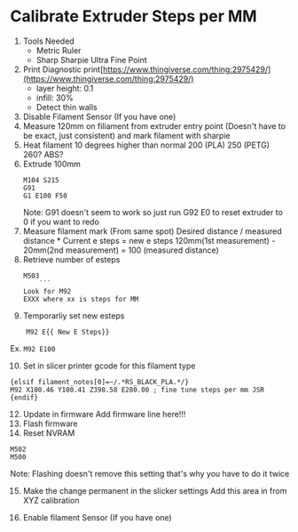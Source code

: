 
# Calibrate Extruder Steps per MM
1. Tools Needed
	* Metric Ruler
	* Sharp Sharpie Ultra Fine Point
2. Print Diagnostic print[https://www.thingiverse.com/thing:2975429/](https://www.thingiverse.com/thing:2975429/)
	* layer height: 0.1
	* infill: 30%
    * Detect thin walls
3. Disable Filament Sensor (If you have one)
4. Measure 120mm on filiament from extruder entry point (Doesn't have to be exact, just consistent) and mark filament with sharpie
5. Heat filament 10 degrees higher than normal 200 (PLA) 250 (PETG) 260? ABS?
6. Extrude 100mm
    ```
    M104 S215
    G91
    G1 E100 F50
   ```
   Note: G91 doesn't seem to work so just run G92 E0 to reset extruder to 0 if you want to redo
7. Measure filament mark (From same spot)
    Desired distance / measured distance * Current e steps = new e steps
    120mm(1st measurement) - 20mm(2nd measurement) = 100 (measured distance)
8. Retrieve number of esteps
    ```
    M503
        ```
	Look for M92
	EXXX where xx is steps for MM
9. Temporarliy set new esteps
```
    M92 E{{ New E Steps}}
```
Ex. `M92 E100`

10. Set in slicer printer gcode for this filament type
```
{elsif filament_notes[0]=~/.*RS_BLACK_PLA.*/}
M92 X100.46 Y100.41 Z398.58 E280.00 ; fine tune steps per mm JSR
{endif}
```
12. Update in firmware
   Add firmware line here!!!
13. Flash firmware
14. Reset NVRAM
```
M502
M500
```
Note: Flashing doesn't remove this setting that's why you have to do it twice

15. Make the change permanent in the slicker settings
     Add this area in from XYZ calibration 

16. Enable filament Sensor (If you have one)
	
<!--stackedit_data:
eyJoaXN0b3J5IjpbLTM0ODYxMDg4NiwtNjA2OTA4NDgyLDYyMj
E0NzczMiwtNDQzOTk0NTgxLDgwNTQzODMzMywtMTg4NDExNjU0
LC00NTQ3MDcwNDQsMTg0Njc0NzY5MywtMTkyNzUwMTE4Nyw4NT
UzNjk4MjBdfQ==
-->